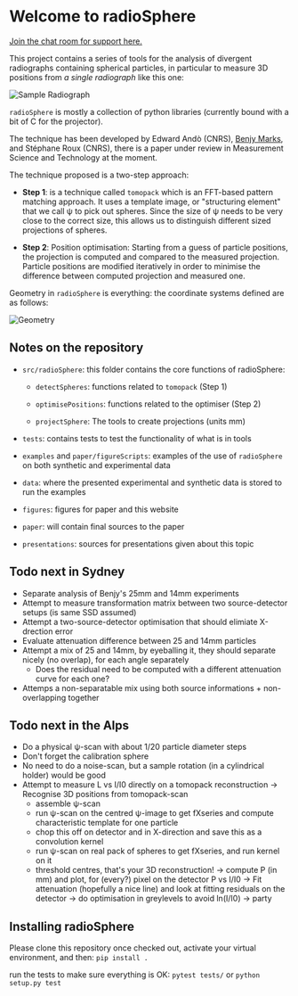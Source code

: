 Welcome to radioSphere
=======================

[Join the chat room for support here.](https://matrix.to/#/#radioSphere:matrix.org)

This project contains a series of tools for the analysis of divergent radiographs containing spherical particles, in particular to measure 3D positions from *a single radiograph* like this one:

![Sample Radiograph](figures/nano/sample.jpg "Radiography of a small collection of same-size spheres")

`radioSphere` is mostly a collection of python libraries (currently bound with a bit of C for the projector).

The technique has been developed by Edward Andò (CNRS), [Benjy Marks](http://www.benjymarks.com/), and Stéphane Roux (CNRS), there is a paper under review in Measurement Science and Technology at the moment.

The technique proposed is a two-step approach:

  - **Step 1**: is a technique called `tomopack` which is an FFT-based pattern matching approach.
  It uses a template image, or "structuring element" that we call ψ to pick out spheres.
  Since the size of ψ needs to be very close to the correct size, this allows us to distinguish different sized projections of spheres.

  - **Step 2**: Position optimisation: Starting from a guess of particle positions, the projection is computed and compared to the measured projection. Particle positions are modified iteratively in order to minimise the difference between computed projection and measured one.

Geometry in `radioSphere` is everything: the coordinate systems defined are as follows:

![Geometry](figures/projectedCoords_v2.png "Coordinate Systems")

Notes on the repository
------------------------

 - `src/radioSphere`: this folder contains the core functions of radioSphere:

    - `detectSpheres`: functions related to `tomopack` (Step 1)

    - `optimisePositions`: functions related to the optimiser (Step 2)

    - `projectSphere`: The tools to create projections (units mm)

 - `tests`: contains tests to test the functionality of what is in tools

 - `examples` and `paper/figureScripts`: examples of the use of `radioSphere` on both synthetic and experimental data

 - `data`: where the presented experimental and synthetic data is stored to run the examples

 - `figures`: figures for paper and this website

 - `paper`: will contain final sources to the paper

 - `presentations`: sources for presentations given about this topic


Todo next in Sydney
---------------------

 - Separate analysis of Benjy's 25mm and 14mm experiments
 - Attempt to measure transformation matrix between two source-detector setups (is same SSD assumed)
 - Attempt a two-source-detector optimisation that should elimiate X-drection error
 - Evaluate attenuation difference between 25 and 14mm particles
 - Attempt a mix of 25 and 14mm, by eyeballing it, they should separate nicely (no overlap), for each angle separately
    - Does the residual need to be computed with a different attenuation curve for each one?
 - Attemps a non-separatable mix using both source informations + non-overlapping together

Todo next in the Alps
----------------------
 - Do a physical ψ-scan with about 1/20 particle diameter steps
 - Don't forget the calibration sphere
 - No need to do a noise-scan, but a sample rotation (in a cylindrical holder) would be good
 - Attempt to measure L vs I/I0 directly on a tomopack reconstruction
   -> Recognise 3D positions from tomopack-scan
      - assemble ψ-scan
      - run ψ-scan on the centred ψ-image to get fXseries and compute characteristic template for one particle
      - chop this off on detector and in X-direction and save this as a convolution kernel
      - run ψ-scan on real pack of spheres to get fXseries, and run kernel on it
      - threshold centres, that's your 3D reconstruction!
   -> compute P (in mm) and plot, for (every?) pixel on the detector P vs I/I0
   -> Fit attenuation (hopefully a nice line) and look at fitting residuals on the detector
   -> do optimisation in greylevels to avoid ln(I/I0)
   -> party

Installing radioSphere
-----------------------

Please clone this repository once checked out, activate your virtual environment, and then:
`pip install .`

run the tests to make sure everything is OK:
`pytest tests/`
or
`python setup.py test`
